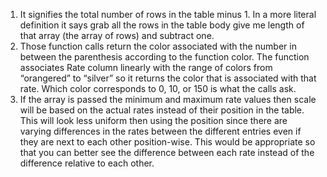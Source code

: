 <ol>
<li>It signifies the total number of rows in the table minus 1. In a more literal definition it says grab all the rows in the table body give me length of that array (the array of rows) and subtract one.
</li>
<li>
Those function calls return the color associated with the number in between the parenthesis according to the function color.  The function associates Rate column linearly with the range of colors from “orangered” to “silver” so it returns the color that is associated with that rate.  Which color corresponds to 0, 10, or 150 is what the calls ask.
</li>
<li>
If the array is passed the minimum and maximum rate values then scale will be based on the actual rates instead of their position in the table.  This will look less uniform then using the position since there are varying differences in the rates between the different entries even if they are next to each other position-wise.  This would be appropriate so that you can better see the difference between each rate instead of the difference relative to each other.
</li>
<ol>